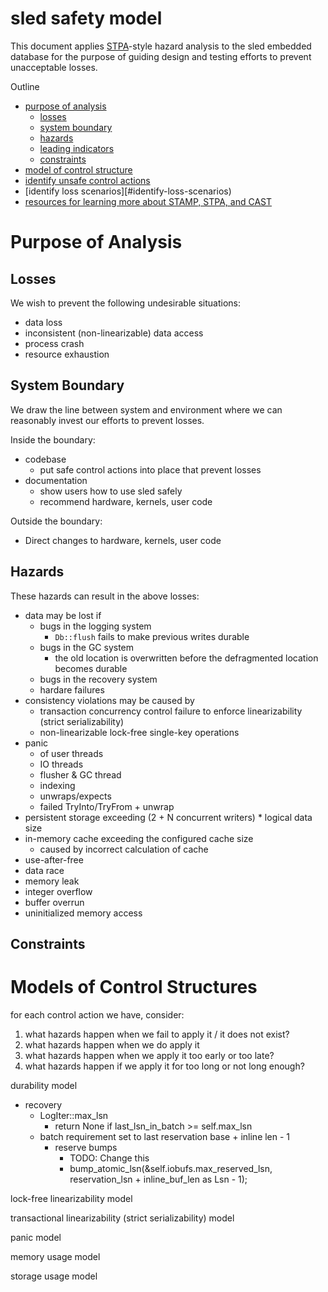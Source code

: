 # sled safety model

This document applies
[STPA](http://psas.scripts.mit.edu/home/get_file.php?name=STPA_handbook.pdf)-style
hazard analysis to the sled embedded database for the purpose of guiding
design and testing efforts to prevent unacceptable losses.

Outline

* [purpose of analysis](#purpose-of-analysis)
  * [losses](#losses)
  * [system boundary](#system-boundary)
  * [hazards](#hazards)
  * [leading indicators](#leading-indicators)
  * [constraints](#constraints)
* [model of control structure](#model-of-control-structure)
* [identify unsafe control actions](#identify-unsafe-control-actions)
* [identify loss scenarios][#identify-loss-scenarios)
* [resources for learning more about STAMP, STPA, and CAST](#resources)

# Purpose of Analysis

## Losses

We wish to prevent the following undesirable situations:

* data loss
* inconsistent (non-linearizable) data access
* process crash
* resource exhaustion

## System Boundary

We draw the line between system and environment where we can reasonably
invest our efforts to prevent losses.

Inside the boundary:

* codebase
  * put safe control actions into place that prevent losses
* documentation
  * show users how to use sled safely
  * recommend hardware, kernels, user code

Outside the boundary:

* Direct changes to hardware, kernels, user code

## Hazards

These hazards can result in the above losses:

* data may be lost if
  * bugs in the logging system
    * `Db::flush` fails to make previous writes durable
  * bugs in the GC system
    * the old location is overwritten before the defragmented location becomes durable
  * bugs in the recovery system
  * hardare failures
* consistency violations may be caused by
  * transaction concurrency control failure to enforce linearizability (strict serializability)
  * non-linearizable lock-free single-key operations
* panic
  * of user threads
  * IO threads
  * flusher & GC thread
  * indexing
  * unwraps/expects
  * failed TryInto/TryFrom + unwrap
* persistent storage exceeding (2 + N concurrent writers) * logical data size
* in-memory cache exceeding the configured cache size
  * caused by incorrect calculation of cache
* use-after-free
* data race
* memory leak
* integer overflow
* buffer overrun
* uninitialized memory access

## Constraints

# Models of Control Structures

for each control action we have, consider:

1. what hazards happen when we fail to apply it / it does not exist?
2. what hazards happen when we do apply it
3. what hazards happen when we apply it too early or too late?
4. what hazards happen if we apply it for too long or not long enough?

durability model

  * recovery
    * LogIter::max_lsn
      * return None if last_lsn_in_batch >= self.max_lsn
    * batch requirement set to last reservation base + inline len - 1
      * reserve bumps
	  	* TODO: Change this
        * bump_atomic_lsn(&self.iobufs.max_reserved_lsn, reservation_lsn + inline_buf_len as Lsn - 1);

lock-free linearizability model

transactional linearizability (strict serializability) model

panic model

memory usage model

storage usage model

